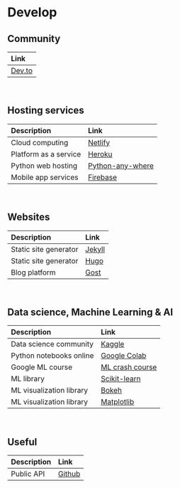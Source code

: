 # Develop
## Community
| Link |
|:-----|
| [Dev.to](https://dev.to/)| 
<br />

## Hosting services
| Description | Link |
|:-----|:-----|
| Cloud computing | [Netlify](https://www.netlify.com/)|
| Platform as a service | [Heroku](https://www.heroku.com/)|
| Python web hosting | [Python-any-where](https://www.pythonanywhere.com/)|
| Mobile app services | [Firebase](https://firebase.google.com/)|
<br />

## Websites
| Description | Link |
|:-----|:-----|
| Static site generator | [Jekyll](https://jekyllrb.com/)|
| Static site generator | [Hugo](https://gohugo.io/)|
| Blog platform | [Gost](https://ghost.org/)|
<br />

## Data science, Machine Learning & AI
| Description | Link |
|:-----|:-----|
| Data science community | [Kaggle](https://www.kaggle.com/)|
| Python notebooks online | [Google Colab](https://colab.research.google.com/notebooks/intro.ipynb)|
| Google ML course | [ML crash course](https://developers.google.com/machine-learning/crash-course)|
| ML library | [Scikit-learn](https://scikit-learn.org/)|
| ML visualization library | [Bokeh](https://docs.bokeh.org/en/latest/index.html)|
| ML visualization library | [Matplotlib](https://matplotlib.org/)|
<br />

## Useful
| Description | Link |
|:-----|:-----|
| Public API | [Github](https://github.com/public-apis/public-apis)|